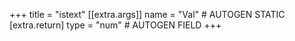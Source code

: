 +++
title = "istext"
[[extra.args]]
name = "Val" # AUTOGEN STATIC
[extra.return]
type = "num" # AUTOGEN FIELD
+++